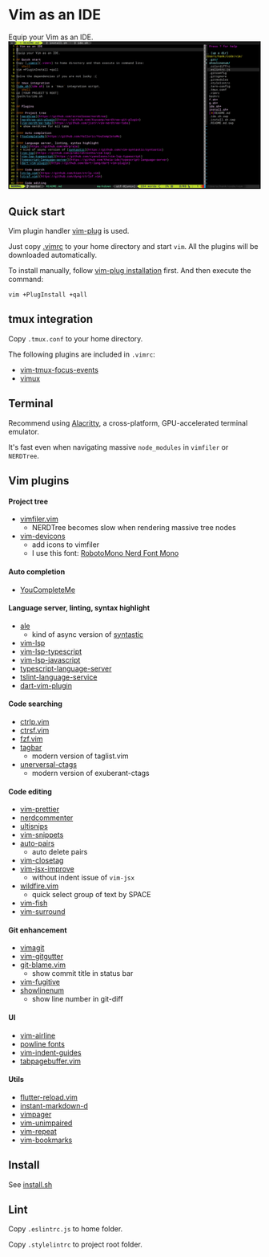 # Vim as an IDE

Equip your Vim as an IDE.
![screenshot](screenshot.png)

## Quick start
Vim plugin handler [vim-plug](https://github.com/junegunn/vim-plug) is used.

Just copy [.vimrc](.vimrc) to your home directory and start `vim`. All the plugins will be downloaded automatically.

To install manually, follow [vim-plug installation](https://github.com/junegunn/vim-plug#installation) first. And then execute the command:
```shell
vim +PlugInstall +qall
```
## tmux integration
Copy `.tmux.conf` to your home directory.

The following plugins are included in `.vimrc`:
* [vim-tmux-focus-events](https://github.com/tmux-plugins/vim-tmux-focus-events)
* [vimux](https://github.com/benmills/vimux)

## Terminal
Recommend using [Alacritty](https://github.com/jwilm/alacritty), a cross-platform, GPU-accelerated terminal emulator.

It's fast even when navigating massive `node_modules` in `vimfiler` or `NERDTree`.

## Vim plugins

#### Project tree
* [vimfiler.vim](https://github.com/Shougo/vimfiler.vim)
  * NERDTree becomes slow when rendering massive tree nodes
* [vim-devicons](https://github.com/ryanoasis/vim-devicons)
  * add icons to vimfiler
  * I use this font: [RobotoMono Nerd Font Mono](https://github.com/ryanoasis/nerd-fonts/blob/master/patched-fonts/RobotoMono/Regular/complete/Roboto%20Mono%20Nerd%20Font%20Complete%20Mono.ttf)

#### Auto completion
* [YouCompleteMe](https://github.com/Valloric/YouCompleteMe)

#### Language server, linting, syntax highlight
* [ale](https://github.com/w0rp/ale)
  * kind of async version of [syntastic](https://github.com/vim-syntastic/syntastic)
* [vim-lsp](https://github.com/prabirshrestha/vim-lsp)
* [vim-lsp-typescript](https://github.com/ryanolsonx/vim-lsp-typescript)
* [vim-lsp-javascript](https://github.com/ryanolsonx/vim-lsp-javascript)
* [typescript-language-server](https://github.com/theia-ide/typescript-language-server)
* [tslint-language-service](https://github.com/angelozerr/tslint-language-service)
* [dart-vim-plugin](https://github.com/dart-lang/dart-vim-plugin)

#### Code searching
* [ctrlp.vim](https://github.com/kien/ctrlp.vim)
* [ctrsf.vim](https://github.com/dyng/ctrlsf.vim)
* [fzf.vim](https://github.com/junegunn/fzf.vim)
* [tagbar](https://github.com/majutsushi/tagbar)
  * modern version of taglist.vim
* [unerversal-ctags](https://github.com/universal-ctags/ctags)
  * modern version of exuberant-ctags

#### Code editing
* [vim-prettier](https://github.com/prettier/vim-prettier)
* [nerdcommenter](https://github.com/scrooloose/nerdcommenter)
* [ultisnips](https://github.com/SirVer/ultisnips)
* [vim-snippets](https://github.com/honza/vim-snippets)
* [auto-pairs](https://github.com/jiangmiao/auto-pairs)
  * auto delete pairs
* [vim-closetag](https://github.com/alvan/vim-closetag)
* [vim-jsx-improve](https://github.com/neoclide/vim-jsx-improve)
  * without indent issue of `vim-jsx`
* [wildfire.vim](https://github.com/gcmt/wildfire.)
  * quick select group of text by SPACE
* [vim-fish](https://github.com/dag/vim-fish)
* [vim-surround](https://github.com/tpope/vim-surround)

#### Git enhancement
* [vimagit](https://github.com/jreybert/vimagit)
* [vim-gitgutter](https://github.com/airblade/vim-gitgutter)
* [git-blame.vim](https://github.com/zivyangll/git-blame.vim)
  * show commit title in status bar
* [vim-fugitive](https://github.com/tpope/vim-fugitive)
* [showlinenum](https://github.com/jay/showlinenum)
  * show line number in git-diff

#### UI
* [vim-airline](https://github.com/vim-airline/vim-airline)
* [powline fonts](https://github.com/powerline/fonts)
* [vim-indent-guides](https://github.com/nathanaelkane/vim-indent-guides)
* [tabpagebuffer.vim](https://github.com/Shougo/tabpagebuffer.vim)

#### Utils
* [flutter-reload.vim](https://github.com/hankchiutw/flutter-reload.vim)
* [instant-markdown-d](https://github.com/suan/vim-instant-markdown)
* [vimpager](https://github.com/rkitover/vimpager)
* [vim-unimpaired](https://github.com/tpope/vim-unimpaired)
* [vim-repeat](https://github.com/tpope/vim-repeat)
* [vim-bookmarks](https://github.com/MattesGroeger/vim-bookmarks)

## Install

See [install.sh](install.sh)

## Lint
Copy `.eslintrc.js` to home folder.

Copy `.stylelintrc` to project root folder.
